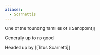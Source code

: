 ```yaml
---
aliases:
  - Scarnettis
---
```


One of the founding families of [[Sandpoint]]

Generally up to no good

Headed up by [[Titus Scarnetti]]